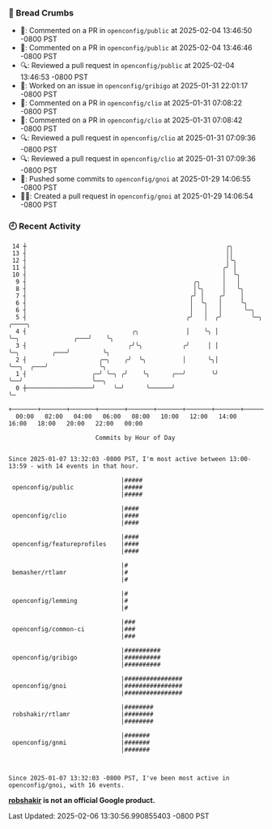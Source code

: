 ### 🍞 Bread Crumbs

 * 💬: Commented on a PR in  `openconfig/public` at 2025-02-04 13:46:50 -0800 PST
 * 💬: Commented on a PR in  `openconfig/public` at 2025-02-04 13:46:46 -0800 PST
 * 🔍: Reviewed a pull request in  `openconfig/public` at 2025-02-04 13:46:53 -0800 PST
 * 👀: Worked on an issue in `openconfig/gribigo` at 2025-01-31 22:01:17 -0800 PST
 * 💬: Commented on a PR in  `openconfig/clio` at 2025-01-31 07:08:22 -0800 PST
 * 💬: Commented on a PR in  `openconfig/clio` at 2025-01-31 07:08:42 -0800 PST
 * 🔍: Reviewed a pull request in  `openconfig/clio` at 2025-01-31 07:09:36 -0800 PST
 * 🔍: Reviewed a pull request in  `openconfig/clio` at 2025-01-31 07:09:36 -0800 PST
 * 🚢: Pushed some commits to `openconfig/gnoi` at 2025-01-29 14:06:55 -0800 PST
 * ✍🏼: Created a pull request in `openconfig/gnoi` at 2025-01-29 14:06:54 -0800 PST

### 🕘 Recent Activity
```
 14 ┼                                                       ╭╮
 13 ┤                                                       ││
 12 ┤                                                       │╰╮
 11 ┤                                                      ╭╯ │
 10 ┤                                                      │  ╰╮
  9 ┤                                              ╭╮      │   │
  8 ┤                                              │╰╮     │   ╰╮
  7 ┤                                             ╭╯ │    ╭╯    │
  6 ┤                                             │  ╰╮   │     ╰╮
  6 ┤                                             │   │   │      ╰─╮
  5 ┤                                            ╭╯   │  ╭╯        ╰─╮                     ╭────╮
  4 ┤                             ╭╮             │    ╰╮ │           ╰─╮               ╭───╯    ╰╮
  3 ┤                            ╭╯╰╮           ╭╯     │ │             ╰─╮         ╭───╯         ╰╮
  2 ┤                    ╭─╮    ╭╯  ╰╮          │      ╰╮│               ╰──╮  ╭───╯              ╰╮
  1 ┤                  ╭─╯ ╰─╮ ╭╯    ╰╮      ╭──╯       ╰╯                  ╰──╯                   ╰──╮
  0 ┼──────────────────╯     ╰─╯      ╰──────╯                                                        ╰─
    +───────+───────+───────+───────+───────+───────+───────+───────+───────+───────+───────+───────+────
  00:00   02:00   04:00   06:00   08:00   10:00   12:00   14:00   16:00   18:00   20:00   22:00   00:00   

						Commits by Hour of Day


Since 2025-01-07 13:32:03 -0800 PST, I'm most active between 13:00-13:59 - with 14 events in that hour.

```



```
                               |#####
 openconfig/public             |#####
                               |#####

                               |####
 openconfig/clio               |####
                               |####

                               |####
 openconfig/featureprofiles    |####
                               |####

                               |#
 bemasher/rtlamr               |#
                               |#

                               |#
 openconfig/lemming            |#
                               |#

                               |###
 openconfig/common-ci          |###
                               |###

                               |##########
 openconfig/gribigo            |##########
                               |##########

                               |################
 openconfig/gnoi               |################
                               |################

                               |########
 robshakir/rtlamr              |########
                               |########

                               |#######
 openconfig/gnmi               |#######
                               |#######



Since 2025-01-07 13:32:03 -0800 PST, I've been most active in openconfig/gnoi, with 16 events.

```
**[robshakir](mailto:robjs@google.com) is not an official Google product.**  


Last Updated: 2025-02-06 13:30:56.990855403 -0800 PST
